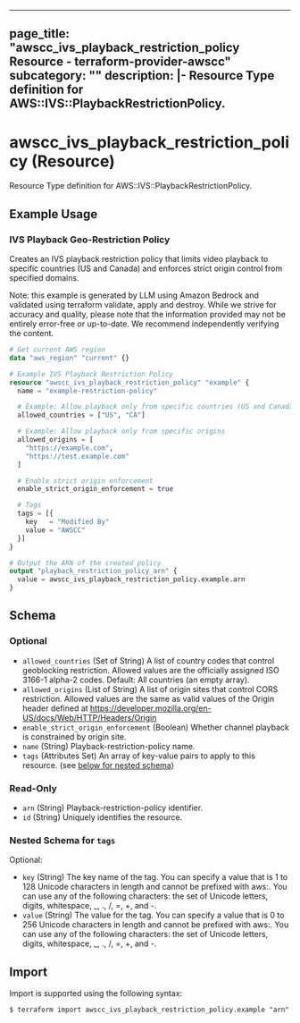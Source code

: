 
---
page_title: "awscc_ivs_playback_restriction_policy Resource - terraform-provider-awscc"
subcategory: ""
description: |-
  Resource Type definition for AWS::IVS::PlaybackRestrictionPolicy.
---

# awscc_ivs_playback_restriction_policy (Resource)

Resource Type definition for AWS::IVS::PlaybackRestrictionPolicy.

## Example Usage

### IVS Playback Geo-Restriction Policy

Creates an IVS playback restriction policy that limits video playback to specific countries (US and Canada) and enforces strict origin control from specified domains.
                                
Note: this example is generated by LLM using Amazon Bedrock and validated using terraform validate, apply and destroy. While we strive for accuracy and quality, please note that the information provided may not be entirely error-free or up-to-date. We recommend independently verifying the content.

```terraform
# Get current AWS region
data "aws_region" "current" {}

# Example IVS Playback Restriction Policy
resource "awscc_ivs_playback_restriction_policy" "example" {
  name = "example-restriction-policy"

  # Example: Allow playback only from specific countries (US and Canada)
  allowed_countries = ["US", "CA"]

  # Example: Allow playback only from specific origins
  allowed_origins = [
    "https://example.com",
    "https://test.example.com"
  ]

  # Enable strict origin enforcement
  enable_strict_origin_enforcement = true

  # Tags
  tags = [{
    key   = "Modified By"
    value = "AWSCC"
  }]
}

# Output the ARN of the created policy
output "playback_restriction_policy_arn" {
  value = awscc_ivs_playback_restriction_policy.example.arn
}
```

<!-- schema generated by tfplugindocs -->
## Schema

### Optional

- `allowed_countries` (Set of String) A list of country codes that control geoblocking restriction. Allowed values are the officially assigned ISO 3166-1 alpha-2 codes. Default: All countries (an empty array).
- `allowed_origins` (List of String) A list of origin sites that control CORS restriction. Allowed values are the same as valid values of the Origin header defined at https://developer.mozilla.org/en-US/docs/Web/HTTP/Headers/Origin
- `enable_strict_origin_enforcement` (Boolean) Whether channel playback is constrained by origin site.
- `name` (String) Playback-restriction-policy name.
- `tags` (Attributes Set) An array of key-value pairs to apply to this resource. (see [below for nested schema](#nestedatt--tags))

### Read-Only

- `arn` (String) Playback-restriction-policy identifier.
- `id` (String) Uniquely identifies the resource.

<a id="nestedatt--tags"></a>
### Nested Schema for `tags`

Optional:

- `key` (String) The key name of the tag. You can specify a value that is 1 to 128 Unicode characters in length and cannot be prefixed with aws:. You can use any of the following characters: the set of Unicode letters, digits, whitespace, _, ., /, =, +, and -.
- `value` (String) The value for the tag. You can specify a value that is 0 to 256 Unicode characters in length and cannot be prefixed with aws:. You can use any of the following characters: the set of Unicode letters, digits, whitespace, _, ., /, =, +, and -.

## Import

Import is supported using the following syntax:

```shell
$ terraform import awscc_ivs_playback_restriction_policy.example "arn"
```
